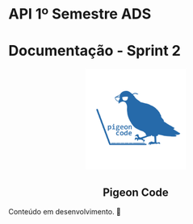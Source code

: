 # API 1º Semestre ADS

# Documentação - Sprint 2

<p align="center">
      <img src="docs/img/logo-PigeonCode.png" alt="logo da equipe Pigeon Code" width="200">
      <h2 align="center"> Pigeon Code </h2>
</p>

Conteúdo em desenvolvimento. 🚧
